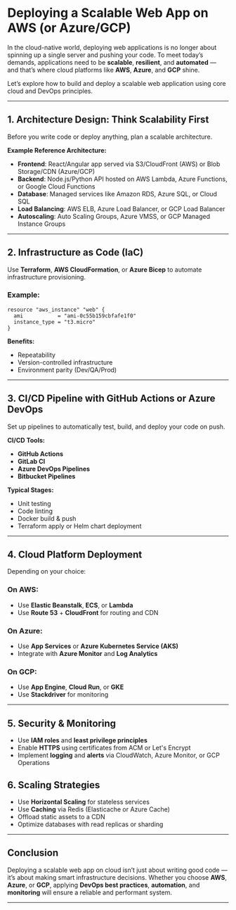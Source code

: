 

# Deploying a Scalable Web App on AWS (or Azure/GCP)

In the cloud-native world, deploying web applications is no longer about spinning up a single server and pushing your code. To meet today’s demands, applications need to be **scalable**, **resilient**, and **automated** — and that’s where cloud platforms like **AWS**, **Azure**, and **GCP** shine.

Let’s explore how to build and deploy a scalable web application using core cloud and DevOps principles.

---

## 1. Architecture Design: Think Scalability First

Before you write code or deploy anything, plan a scalable architecture.

**Example Reference Architecture:**

* **Frontend**: React/Angular app served via S3/CloudFront (AWS) or Blob Storage/CDN (Azure/GCP)
* **Backend**: Node.js/Python API hosted on AWS Lambda, Azure Functions, or Google Cloud Functions
* **Database**: Managed services like Amazon RDS, Azure SQL, or Cloud SQL
* **Load Balancing**: AWS ELB, Azure Load Balancer, or GCP Load Balancer
* **Autoscaling**: Auto Scaling Groups, Azure VMSS, or GCP Managed Instance Groups

---

## 2. Infrastructure as Code (IaC)

Use **Terraform**, **AWS CloudFormation**, or **Azure Bicep** to automate infrastructure provisioning.

### Example:

```hcl
resource "aws_instance" "web" {
  ami           = "ami-0c55b159cbfafe1f0"
  instance_type = "t3.micro"
}
```

**Benefits:**

* Repeatability
* Version-controlled infrastructure
* Environment parity (Dev/QA/Prod)

---

## 3. CI/CD Pipeline with GitHub Actions or Azure DevOps

Set up pipelines to automatically test, build, and deploy your code on push.

**CI/CD Tools:**

* **GitHub Actions**
* **GitLab CI**
* **Azure DevOps Pipelines**
* **Bitbucket Pipelines**

**Typical Stages:**

* Unit testing
* Code linting
* Docker build & push
* Terraform apply or Helm chart deployment

---

## 4. Cloud Platform Deployment

Depending on your choice:

### On AWS:

* Use **Elastic Beanstalk**, **ECS**, or **Lambda**
* Use **Route 53** + **CloudFront** for routing and CDN

### On Azure:

* Use **App Services** or **Azure Kubernetes Service (AKS)**
* Integrate with **Azure Monitor** and **Log Analytics**

### On GCP:

* Use **App Engine**, **Cloud Run**, or **GKE**
* Use **Stackdriver** for monitoring

---

## 5. Security & Monitoring

* Use **IAM roles** and **least privilege principles**
* Enable **HTTPS** using certificates from ACM or Let's Encrypt
* Implement **logging** and **alerts** via CloudWatch, Azure Monitor, or GCP Operations


## 6. Scaling Strategies

* Use **Horizontal Scaling** for stateless services
* Use **Caching** via Redis (Elasticache or Azure Cache)
* Offload static assets to a CDN
* Optimize databases with read replicas or sharding

---

## Conclusion

Deploying a scalable web app on cloud isn’t just about writing good code — it’s about making smart infrastructure decisions. Whether you choose **AWS**, **Azure**, or **GCP**, applying **DevOps best practices**, **automation**, and **monitoring** will ensure a reliable and performant system.

---

